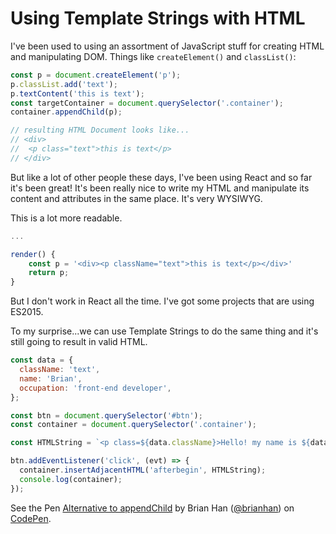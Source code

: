 # Using Template Strings with HTML

I've been used to using an assortment of JavaScript stuff for creating HTML and manipulating DOM. Things like `createElement()` and `classList()`: 

```js
const p = document.createElement('p');
p.classList.add('text');
p.textContent('this is text');
const targetContainer = document.querySelector('.container');
container.appendChild(p);

// resulting HTML Document looks like...
// <div>
// 	<p class="text">this is text</p>
// </div>
```

But like a lot of other people these days, I've been using React and so far it's been great! It's been really nice to write my HTML and manipulate its content and attributes in the same place. It's very WYSIWYG.

This is a lot more readable.

```jsx
...

render() {
	const p = '<div><p className="text">this is text</p></div>'
 	return p;
}
```

But I don't work in React all the time. 
I've got some projects that are using ES2015.

To my surprise...we can use Template Strings to do the same thing and it's still going to result in valid HTML.

```js
const data = {
  className: 'text',
  name: 'Brian',
  occupation: 'front-end developer',
};

const btn = document.querySelector('#btn');
const container = document.querySelector('.container');

const HTMLString = `<p class=${data.className}>Hello! my name is ${data.name}. I'm a ${data.occupation}</p>`

btn.addEventListener('click', (evt) => {
  container.insertAdjacentHTML('afterbegin', HTMLString);
  console.log(container);
});


```

<p data-height="265" data-theme-id="0" data-slug-hash="Vmjbde" data-default-tab="js,result" data-user="brianhan" data-embed-version="2" data-pen-title="Alternative to appendChild" class="codepen">See the Pen <a href="http://codepen.io/brianhan/pen/Vmjbde/">Alternative to appendChild</a> by Brian Han (<a href="http://codepen.io/brianhan">@brianhan</a>) on <a href="http://codepen.io">CodePen</a>.</p>
<script async src="https://production-assets.codepen.io/assets/embed/ei.js"></script>




